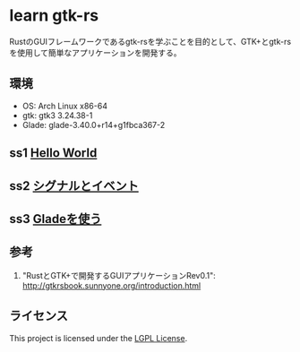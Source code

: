 # learn gtk-rs 

RustのGUIフレームワークであるgtk-rsを学ぶことを目的として、GTK+とgtk-rsを使用して簡単なアプリケーションを開発する。

## 環境

- OS: Arch Linux x86-64
- gtk: gtk3 3.24.38-1      
- Glade: glade-3.40.0+r14+g1fbca367-2 

## ss1 [Hello World](./hello_world)
## ss2 [シグナルとイベント](./signal)
## ss3 [Gladeを使う](./glade)


## 参考

1. "RustとGTK+で開発するGUIアプリケーションRev0.1": http://gtkrsbook.sunnyone.org/introduction.html 


## ライセンス

This project is licensed under the [LGPL License](LICENSE).
